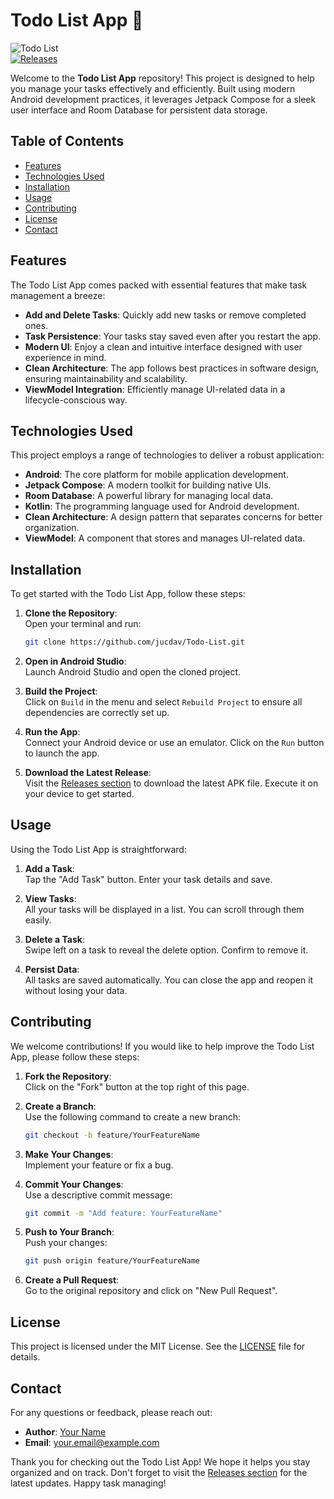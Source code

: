# Todo List App 📝

![Todo List](https://img.shields.io/badge/Todo%20List-App-blue.svg)  
[![Releases](https://img.shields.io/badge/Releases-v1.0.0-orange.svg)](https://github.com/jucdav/Todo-List/releases)

Welcome to the **Todo List App** repository! This project is designed to help you manage your tasks effectively and efficiently. Built using modern Android development practices, it leverages Jetpack Compose for a sleek user interface and Room Database for persistent data storage.

## Table of Contents

- [Features](#features)
- [Technologies Used](#technologies-used)
- [Installation](#installation)
- [Usage](#usage)
- [Contributing](#contributing)
- [License](#license)
- [Contact](#contact)

## Features

The Todo List App comes packed with essential features that make task management a breeze:

- **Add and Delete Tasks**: Quickly add new tasks or remove completed ones.
- **Task Persistence**: Your tasks stay saved even after you restart the app.
- **Modern UI**: Enjoy a clean and intuitive interface designed with user experience in mind.
- **Clean Architecture**: The app follows best practices in software design, ensuring maintainability and scalability.
- **ViewModel Integration**: Efficiently manage UI-related data in a lifecycle-conscious way.

## Technologies Used

This project employs a range of technologies to deliver a robust application:

- **Android**: The core platform for mobile application development.
- **Jetpack Compose**: A modern toolkit for building native UIs.
- **Room Database**: A powerful library for managing local data.
- **Kotlin**: The programming language used for Android development.
- **Clean Architecture**: A design pattern that separates concerns for better organization.
- **ViewModel**: A component that stores and manages UI-related data.

## Installation

To get started with the Todo List App, follow these steps:

1. **Clone the Repository**:  
   Open your terminal and run:
   ```bash
   git clone https://github.com/jucdav/Todo-List.git
   ```

2. **Open in Android Studio**:  
   Launch Android Studio and open the cloned project.

3. **Build the Project**:  
   Click on `Build` in the menu and select `Rebuild Project` to ensure all dependencies are correctly set up.

4. **Run the App**:  
   Connect your Android device or use an emulator. Click on the `Run` button to launch the app.

5. **Download the Latest Release**:  
   Visit the [Releases section](https://github.com/jucdav/Todo-List/releases) to download the latest APK file. Execute it on your device to get started.

## Usage

Using the Todo List App is straightforward:

1. **Add a Task**:  
   Tap the "Add Task" button. Enter your task details and save.

2. **View Tasks**:  
   All your tasks will be displayed in a list. You can scroll through them easily.

3. **Delete a Task**:  
   Swipe left on a task to reveal the delete option. Confirm to remove it.

4. **Persist Data**:  
   All tasks are saved automatically. You can close the app and reopen it without losing your data.

## Contributing

We welcome contributions! If you would like to help improve the Todo List App, please follow these steps:

1. **Fork the Repository**:  
   Click on the "Fork" button at the top right of this page.

2. **Create a Branch**:  
   Use the following command to create a new branch:
   ```bash
   git checkout -b feature/YourFeatureName
   ```

3. **Make Your Changes**:  
   Implement your feature or fix a bug.

4. **Commit Your Changes**:  
   Use a descriptive commit message:
   ```bash
   git commit -m "Add feature: YourFeatureName"
   ```

5. **Push to Your Branch**:  
   Push your changes:
   ```bash
   git push origin feature/YourFeatureName
   ```

6. **Create a Pull Request**:  
   Go to the original repository and click on "New Pull Request".

## License

This project is licensed under the MIT License. See the [LICENSE](LICENSE) file for details.

## Contact

For any questions or feedback, please reach out:

- **Author**: [Your Name](https://github.com/yourusername)
- **Email**: your.email@example.com

Thank you for checking out the Todo List App! We hope it helps you stay organized and on track. Don't forget to visit the [Releases section](https://github.com/jucdav/Todo-List/releases) for the latest updates. Happy task managing!